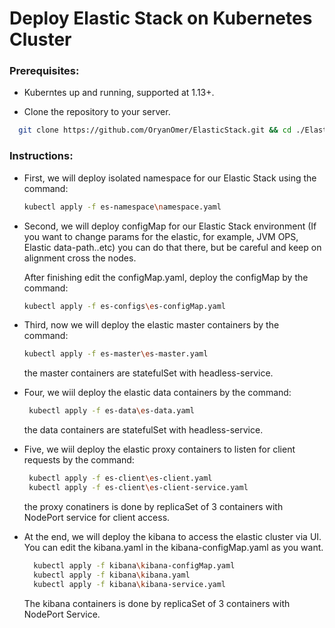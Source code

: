 # Deploy Elastic Stack on Kubernetes Cluster

### Prerequisites:
 * Kuberntes up and running, supported at 1.13+.

 * Clone the repository to your server.
  ``` bash
    git clone https://github.com/OryanOmer/ElasticStack.git && cd ./ElasticStack/ElasticStack-Kubernetes.
  ```


### Instructions:
* First, we will deploy isolated namespace for our Elastic     Stack using the command:
    ``` bash
    kubectl apply -f es-namespace\namespace.yaml
    ```

* Second, we will deploy configMap for our Elastic Stack       environment (If you want to change params for the elastic,   for example, JVM OPS, Elastic data-path..etc) you can do     that there, but be careful and keep on alignment cross the   nodes.

  After finishing edit the configMap.yaml, deploy the        configMap by the command:

    ``` bash
    kubectl apply -f es-configs\es-configMap.yaml
    ```

* Third, now we will deploy the elastic master containers by   the command:
    ``` bash
    kubectl apply -f es-master\es-master.yaml
    ```
  the master containers are statefulSet with headless-service.

* Four, we wiil deploy the elastic data containers by the      command:
   ``` bash
    kubectl apply -f es-data\es-data.yaml
    ```
  the data containers are statefulSet with headless-service.

* Five, we wiil deploy the elastic proxy containers to         listen for client requests by the command:
   ``` bash
    kubectl apply -f es-client\es-client.yaml
    kubectl apply -f es-client\es-client-service.yaml
    ```
  the proxy conatiners is done by replicaSet of 3 containers with NodePort service for client access.

* At the end, we will deploy the kibana to access the elastic cluster via UI.
  You can edit the kibana.yaml in the kibana-configMap.yaml as you want.
  ``` bash
    kubectl apply -f kibana\kibana-configMap.yaml
    kubectl apply -f kibana\kibana.yaml
    kubectl apply -f kibana\kibana-service.yaml
  ```
  The kibana containers is done by replicaSet of 3 containers with NodePort Service.
  
